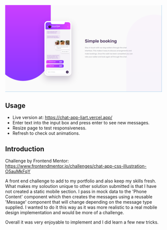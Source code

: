 <img src="./src/resources/chat-app.png">

## Usage

- Live version at: https://chat-app-liart.vercel.app/
- Enter text into the input box and press enter to see new messages.
- Resize page to test responsiveness.
- Refresh to check out animations.

## Introduction

Challenge by Frontend Mentor: https://www.frontendmentor.io/challenges/chat-app-css-illustration-O5auMkFqY

A front end challenge to add to my portfolio and also keep my skills fresh.
What makes my soloution unique to other solution submitted is that I have not created a static mobile section. I pass in mock data to the 'Phone Content' component which then creates the messages using a reusable 'Message' component that will change depending on the message type supplied. I wanted to do it this way as it was more realistic to a real mobile design implementation and would be more of a challenge.

Overall it was very enjoyable to implement and I did learn a few new tricks.
